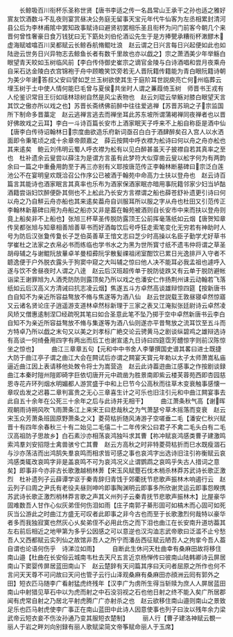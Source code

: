 <!-- { "loadSidebar": true } -->
　　长鲸吸百川衔杯乐圣称世贤【唐书李适之传一名昌常山王承干之孙也适之雅好賔友饮酒数斗不乱夜则宴赏昼决公务庭无留事天宝元年代牛仙客为左丞相累封清河县公后为李林甫隂中罢知政事赋诗曰避贤初罢相乐圣且衔杯为问门前客今朝几个来晋何曾性奢豪日食万钱犹曰无下筯处刘伯伦酒讼先生于是方捧甖承糟衔杯潄醪木虚海赋嘘噏百川吴都赋云长鲸呑航脩鲲吐浪　赵云谓之日兴言每日兴起便如此也如陆逊云世务日兴异物志去鲸鱼长者有数千里故也亦以戯之】宗之萧洒美少年举觞白眼望青天皎如玉树临风前【李白传侍御史崔宗之谪官金陵与白诗酒唱和尝月夜乘舟自采石达金陵白衣宫锦袍于舟中顾瞻笑饮旁若无人晋阮籍传籍能为青白眼阮籍诗朝为美少年谢答叔父安曰譬如芝兰玉树欲使其生于庭阶耳世説庾亮亡何州临葬云埋玉树于土中使人情何能巳毛曾与夏侯共坐时人谓之蒹葭倚玉树　师晋书王戎有人伦鉴识常目王衍如瑶林琼树自然是风尘表物也　赵云刘琨云举觞对膝白眼望天言其饮之傲亦所以戏之也】苏晋长斋绣佛前醉中往往爱逃禅【苏晋苏珦之子宗监国所下制命多晋藁定　赵云逃禅言逃去而禅坐耳此苏东坡所谓蒲褐禅同夜禅者也以晋好佛故戏之云耳】李白一斗诗百篇长安市上酒家眠天子呼来不上船自称臣是酒中仙【唐李白传待诏翰林日宗度曲欲造乐府新词亟召白白于酒肆醉矣召入宫人以水洒面即令秉笔顷之成十余章帝颇嘉之　薛云按闗中呼衣襟为舩诗曰何以舟之舟亦舩也其来逺矣　鲍云刘伟明云蜀人呼衣襟为舩有以见白醉甚虽天子披襟自若其真率之至也　杜补遗余云叟尝以薛注为是谓方言虽有此梦符大似穿凿云叟以舩字何为有两韵余曰一篇之中重叠用韵至于再三亦别有义耶按唐范传正李翰林断墓碑曰宗泛白莲池公不在宴明皇欢既洽召公作序公已被酒于翰苑中命高力士扶以登舟也　赵云诗百篇言其能诗也酒家眠言其真率也乐布为酒家保酒家眠亦暗用事阮籍邻家少妇当垆酤酒籍尝诣妇饮醉便卧其侧也不上舩此乃长安方言襟谓之船也薛苍舒补遗更引诗曰何以舟之乃自觧云舟亦船也其来逺矣葢舟自训服耳所以服之字从舟也杜田又引范传正李翰林新墓碑曰用为舟船之船亦又非是葢在翰苑被酒则自长安市中来而扶以登舟则竟上船矣非不上船也】张旭三杯草圣传脱防露顶王公前挥毫落纸如云烟【唐贺知章传吴都张旭与知章相善旭善草书而好酒每饮后号呼狂走索笔变化无穷若有神助时人号为防后汉张敻传敻长子芝伯英善草王愔文志曰芝少时高操以名臣子勤学尤好草书学崔杜之法家之衣帛必书而练临也学书水之为黑为世所寳寸纸不遗韦仲将谓之草圣胡母辅之与谢鲲阮放曅卓羊曼桓彛阮孚散髪祼祖闭室酣饮已累日光逸排戸入守者不聼逸便于户外脱衣露头于狗窦中窥之大叫辅之惊曰他人决不能耳必我孟祖也遽呼入遂与饮不舍昼夜时人谓之八逹　赵云后汉班超传单于脱防徒跌又有云单于脱防避帐诣梁王谢罪旭为人酒秃防防则露顶矣乃所以戏之也潘安仁作扬荆州诔云动翰若飞落纸如云后汉高义方清诫曰抗志凌云烟】焦遂五斗方卓然高谈雄辩惊四筵【按新唐书白自知不为亲近所容益骜放不脩与焦遂等为酒八仙　赵云世説载王敦昼寝卓然惊寤又云诸名贤论庄子逍遥游支道林卓然标新理于三家之表又江淹拟张廷尉诗云卓然凌风矫又僧惠逺制涅□经疏呪其笔曰如合圣意此笔不坠乃掷于空中卓然新唐书云李白自知不为亲近所容益骜放不脩与集遂等为酒八仙则遂亦平昔骜放之流耳饮至五斗而方特卓乃所以戯之末句又以美之刘孝标广絶交论云骋黄马之剧谈纵碧鸡之雄辩选诗有高谈一何绮叠用四字有两出而后工也谢宣逺九日诗曰四筵霑芳醴惊字则前汉陈惊坐之惊也】
　　曲江三章章五句【元和中中书舍人李肇撰国史谱其畧曰进士既捷大防于曲江亭子谓之曲江大会在闗试后亦谓之闗宴天寳元年勅以太子太师萧嵩私庙逼近曲江因上表请移他处敇令将士为嵩营造　赵云此诗葢逰曲江感事之作按剧谈録曲江本秦时隑州隑即碕字巨依切唐开元中疏凿为胜景南即紫云楼芙蓉苑西即杏园慈恩寺花卉环列烟水明媚都人游赏盛于中和上巳节今公高秋而往草木变衰触事感懐一章叹齿发之迟暮二章判富贵之无心三章喜生计之可乐也旧注引元和中曲江闗宴事去此自五十余年在公死三十余年之后与此诗并无相干】
　　曲江萧条秋气高【谢晖观朝雨诗朔风吹飞雨萧条江上来宋王曰悲哉秋之为气萧瑟兮草木摇落而变衰　赵云宋玉众芳萧条班固原野萧条之义】菱荷枯折随风涛游子空嗟垂二毛【潘安仁秋兴赋晋十有四年余春秋三十有二始见二毛僖二十二年传宋公曰君子不禽二毛头白有二毛汉高祖防子思故乡】白石素沙亦相荡哀鸿独呌求其曹【祢冲赋哀鸿感类曹子建激鸣索鸿羣刘安招隠士禽兽骇兮亡其曹　赵云方高秋之时非特菱荷枯折而巳水既瘦涸石与沙亦荡洁而出鸿鹄失羣哀鸣而相求皆可感之事也哀鸿字出选诗旧注引祢衡赋云哀鸿感类辄改哀鸣字非是盖哀鸣不可为哀鸿况义止谓鹦鹉之哀鸣乎失古人措词之意矣】即事非今亦非古长歌激越梢林莾【宋玉风赋蹷石伐木梢杀林莽苏武诗长歌正激烈　杜补遗列子云薛谭学讴于秦青辞归青饯于郊衢抚节悲歌声振林木响遏行云　赵云列子曰周之尹氏有老役夫昼则呻吟即事陶渊明云即事多所欣谢灵运云即事怨睽携苏武诗长歌正激烈梢林莽言歌之声其义州列子云秦青抚节悲歌声振林木】比屋豪华固难数吾人甘作心似灰弟侄何伤泪如雨【庄子南郭子綦形固可如槁木而心固可如死灰当公游此之时曲江方盛无可叹者此即事之非今古也而至于长歌激烈何哉特以豪华者多而我独寂寞也然灰心乆矣弟侄不必用此伤之而下泪也曲江在长安南升道坊葢其左右前后相近之地甲第为多乎公因感之可以意逆也汉沟洫志武帝歌曰泛滥不止兮愁吾人又西都赋云实列仙之故馆非吾人之所宁而潘岳西征赋云陋吾人之拘挛今吾人葢自谓也论语何伤乎　诗涕泣如雨】
　　自断此生休问天杜曲幸有桑麻田故将移住南山邉【杜曲在长安俗云城南韦杜去天尺五言近京杨惮传曰彼南山陆韩卿诗云屏居南山下窦婴传屏居蓝田南山下　赵云楚辞有天问篇其序曰天问者屈原之所作也何不言问天天尊不可问故曰天问也管子云行山泽观桑麻有桑麻田亦顔洲云囘有郭外之田】短衣匹马随李广看射猛虎终残年【汉李广为虏所生得当斩赎为庶人人屏居蓝田南山中射猎见草石中以为虎而射之中石没羽视之石也他日射之终不能入矣广所居郡闻有虎常自射之乃居北平射虎腾广广亦射杀之也　赵云欲移住南山邉则南山之景致足乐也匹马射虎使李广事正在南山蓝田中此诗人因意使事也列子曰汝以残年余力梁武帝云短衣妾不伤汝孙通乃变其服短衣楚制】
　　丽人行【曹子建洛神赋云覩一丽人于岩之畔刘向别録有丽人歌赋梁简文帝筝赋命丽人于玉席】

